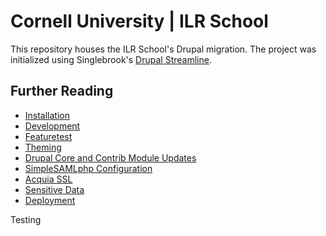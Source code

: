 # Cornell University | ILR School

This repository houses the ILR School's Drupal migration. The project was initialized using Singlebrook's [Drupal Streamline](https://github.com/singlebrook/drupal_streamline).

## Further Reading
* [Installation](docs/installation.md)
* [Development](docs/development.md)
* [Featuretest](docs/featuretest.md)
* [Theming](docs/theming.md)
* [Drupal Core and Contrib Module Updates](docs/core_and_contrib_updates.md)
* [SimpleSAMLphp Configuration](/docs/simplesaml.md)
* [Acquia SSL](/docs/acquia_ssl.md)
* [Sensitive Data](docs/secrets.md)
* [Deployment](docs/deployment.md)

Testing

